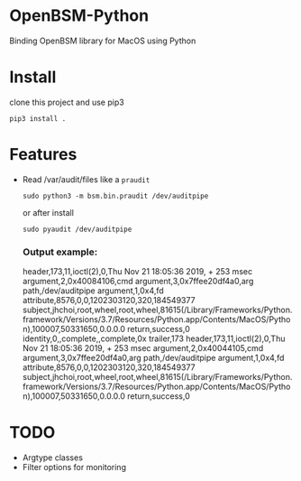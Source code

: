 OpenBSM-Python
==============

Binding OpenBSM library for MacOS using Python


Install
=======
clone this project and use pip3

```pip3 install . ```

Features
========
* Read /var/audit/files like a `praudit`
    
    ```sudo python3 -m bsm.bin.praudit /dev/auditpipe```
    
    or after install

    ```sudo pyaudit /dev/auditpipe```

    ### Output example:

    header,173,11,ioctl(2),0,Thu Nov 21 18:05:36 2019, + 253 msec
    argument,2,0x40084106,cmd
    argument,3,0x7ffee20df4a0,arg
    path,/dev/auditpipe
    argument,1,0x4,fd
    attribute,8576,0,0,1202303120,320,184549377
    subject,jhchoi,root,wheel,root,wheel,81615(/Library/Frameworks/Python.framework/Versions/3.7/Resources/Python.app/Contents/MacOS/Python),100007,50331650,0.0.0.0
    return,success,0
    identity,0,,complete,,complete,0x
    trailer,173
    header,173,11,ioctl(2),0,Thu Nov 21 18:05:36 2019, + 253 msec
    argument,2,0x40044105,cmd
    argument,3,0x7ffee20df4a0,arg
    path,/dev/auditpipe
    argument,1,0x4,fd
    attribute,8576,0,0,1202303120,320,184549377
    subject,jhchoi,root,wheel,root,wheel,81615(/Library/Frameworks/Python.framework/Versions/3.7/Resources/Python.app/Contents/MacOS/Python),100007,50331650,0.0.0.0
    return,success,0


TODO
====
* Argtype classes
* Filter options for monitoring